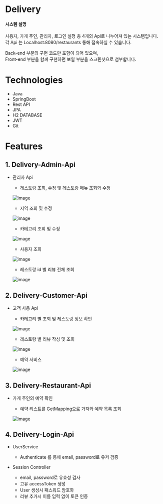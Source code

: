 # Delivery


#### 시스템 설명

사용자, 가게 주인, 관리자, 로그인 설정 총 4개의 Api로 나누어져 있는 시스템입니다.  
각 Api 는 Localhost:8080/restaurants 통해 접속하실 수 있습니다.

Back-end 부분의 구현 코드만 포함이 되어 있으며,   
Front-end 부분을 함께 구현하면 보일 부분을 스크린샷으로 첨부합니다.

# Technologies

* Java
* SpringBoot
* Rest API
* JPA
* H2 DATABASE
* JWT
* Git


# Features

## 1. Delivery-Admin-Api

 * 관리자 Api
 
 
 
    - 레스토랑 조회, 수정 및 레스토랑 메뉴 조회와 수정  
        
        
    
    ![image](https://user-images.githubusercontent.com/65394344/101315252-86f29d80-389d-11eb-9f3d-aa65d91c392f.png)  
    
        
    - 지역 조회 및 수정  
        
        
        
    ![image](https://user-images.githubusercontent.com/65394344/101315627-421b3680-389e-11eb-93ad-b8e7d5e7d85c.png)  
    
    

    - 카테고리 조회 및 수정  
        
        
        
    ![image](https://user-images.githubusercontent.com/65394344/101314975-0338b100-389d-11eb-9d1d-fc308c1cb231.png)  
    
    
    
    - 사용자 조회
        
        
    ![image](https://user-images.githubusercontent.com/65394344/101315713-7262d500-389e-11eb-8b93-0d5773c1a70e.png)
    
    
    
    - 레스토랑 id 별 리뷰 전체 조회
        
        
        
    ![image](https://user-images.githubusercontent.com/65394344/101315775-96beb180-389e-11eb-8e74-3db502d1c9b0.png)
       
   

## 2. Delivery-Customer-Api

* 고객 사용 Api


    - 카테고리 별 조회 및 레스토랑 정보 확인
        
        
    ![image](https://user-images.githubusercontent.com/65394344/101317149-44cb5b00-38a1-11eb-8e9a-aeeda402a40a.png)
       
    
    - 레스토랑 별 리뷰 작성 및 조회
    
  
    ![image](https://user-images.githubusercontent.com/65394344/101317492-f5d1f580-38a1-11eb-8148-833190d13a90.png)
    
    
    - 예약 서비스
    
  
    ![image](https://user-images.githubusercontent.com/65394344/101317602-2023b300-38a2-11eb-9370-6aac79c47db5.png)


        

## 3. Delivery-Restaurant-Api

 * 가게 주인의 예약 확인
 
    - 예약 리스트를 GetMapping으로 가져와 예약 목록 조회
    
    
    ![image](https://user-images.githubusercontent.com/65394344/101315940-e7cea580-389e-11eb-9180-5a7153e8726e.png)
    
    

## 4. Delivery-Login-Api

 * UserService
 
    - Authenticate 를 통해 email, password로 유저 검증
  
 * Session Controller 
 
    - email, password로 유효성 검사
    - 고유 accessToken 생성
    - User 생성시 패스워드 암호화
    - 리뷰 추가시 이름 입력 없이 토큰 인증




